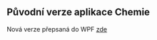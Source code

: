 ## Původní verze aplikace Chemie

Nová verze přepsaná do WPF <a href="https://github.com/Johan5140/Chemie">zde</a>
